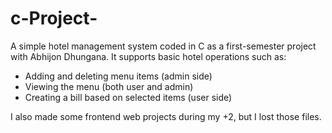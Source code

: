 # c-Project-
A simple hotel management system coded in C as a first-semester project with Abhijon Dhungana.
It supports basic hotel operations such as:
- Adding and deleting menu items (admin side)
- Viewing the menu (both user and admin)
- Creating a bill based on selected items (user side)
  
I also made some frontend web projects during my +2, but I lost those files.

